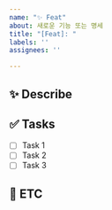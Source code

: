 ```yaml
---
name: "✨ Feat"
about: 새로운 기능 또는 명세
title: "[Feat]: "
labels: ''
assignees: ''

---
```


## ✨ Describe

## ✅ Tasks

- [ ] Task 1
- [ ] Task 2
- [ ] Task 3

## 💬 ETC
